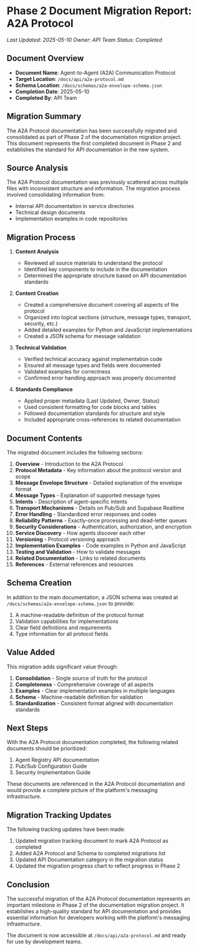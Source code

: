 # Phase 2 Document Migration Report: A2A Protocol

*Last Updated: 2025-05-10*
*Owner: API Team*
*Status: Completed*

## Document Overview

- **Document Name**: Agent-to-Agent (A2A) Communication Protocol
- **Target Location**: `/docs/api/a2a-protocol.md`
- **Schema Location**: `/docs/schemas/a2a-envelope-schema.json`
- **Completion Date**: 2025-05-10
- **Completed By**: API Team

## Migration Summary

The A2A Protocol documentation has been successfully migrated and consolidated as part of Phase 2 of the documentation migration project. This document represents the first completed document in Phase 2 and establishes the standard for API documentation in the new system.

## Source Analysis

The A2A Protocol documentation was previously scattered across multiple files with inconsistent structure and information. The migration process involved consolidating information from:

- Internal API documentation in service directories
- Technical design documents
- Implementation examples in code repositories

## Migration Process

1. **Content Analysis**
   - Reviewed all source materials to understand the protocol
   - Identified key components to include in the documentation
   - Determined the appropriate structure based on API documentation standards

2. **Content Creation**
   - Created a comprehensive document covering all aspects of the protocol
   - Organized into logical sections (structure, message types, transport, security, etc.)
   - Added detailed examples for Python and JavaScript implementations
   - Created a JSON schema for message validation

3. **Technical Validation**
   - Verified technical accuracy against implementation code
   - Ensured all message types and fields were documented
   - Validated examples for correctness
   - Confirmed error handling approach was properly documented

4. **Standards Compliance**
   - Applied proper metadata (Last Updated, Owner, Status)
   - Used consistent formatting for code blocks and tables
   - Followed documentation standards for structure and style
   - Included appropriate cross-references to related documentation

## Document Contents

The migrated document includes the following sections:

1. **Overview** - Introduction to the A2A Protocol
2. **Protocol Metadata** - Key information about the protocol version and scope
3. **Message Envelope Structure** - Detailed explanation of the envelope format
4. **Message Types** - Explanation of supported message types
5. **Intents** - Description of agent-specific intents
6. **Transport Mechanisms** - Details on Pub/Sub and Supabase Realtime
7. **Error Handling** - Standardized error responses and codes
8. **Reliability Patterns** - Exactly-once processing and dead-letter queues
9. **Security Considerations** - Authentication, authorization, and encryption
10. **Service Discovery** - How agents discover each other
11. **Versioning** - Protocol versioning approach
12. **Implementation Examples** - Code examples in Python and JavaScript
13. **Testing and Validation** - How to validate messages
14. **Related Documentation** - Links to related documents
15. **References** - External references and resources

## Schema Creation

In addition to the main documentation, a JSON schema was created at `/docs/schemas/a2a-envelope-schema.json` to provide:

1. A machine-readable definition of the protocol format
2. Validation capabilities for implementations
3. Clear field definitions and requirements
4. Type information for all protocol fields

## Value Added

This migration adds significant value through:

1. **Consolidation** - Single source of truth for the protocol
2. **Completeness** - Comprehensive coverage of all aspects
3. **Examples** - Clear implementation examples in multiple languages
4. **Schema** - Machine-readable definition for validation
5. **Standardization** - Consistent format aligned with documentation standards

## Next Steps

With the A2A Protocol documentation completed, the following related documents should be prioritized:

1. Agent Registry API documentation
2. Pub/Sub Configuration Guide
3. Security Implementation Guide

These documents are referenced in the A2A Protocol documentation and would provide a complete picture of the platform's messaging infrastructure.

## Migration Tracking Updates

The following tracking updates have been made:

1. Updated migration tracking document to mark A2A Protocol as completed
2. Added A2A Protocol and Schema to completed migrations list
3. Updated API Documentation category in the migration status
4. Updated the migration progress chart to reflect progress in Phase 2

## Conclusion

The successful migration of the A2A Protocol documentation represents an important milestone in Phase 2 of the documentation migration project. It establishes a high-quality standard for API documentation and provides essential information for developers working with the platform's messaging infrastructure.

The document is now accessible at `/docs/api/a2a-protocol.md` and ready for use by development teams.
